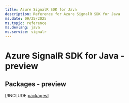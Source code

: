 ```yaml
---
title: Azure SignalR SDK for Java
description: Reference for Azure SignalR SDK for Java
ms.date: 09/25/2025
ms.topic: reference
ms.devlang: java
ms.service: signalr
---
```

# Azure SignalR SDK for Java - preview
## Packages - preview
[!INCLUDE [packages](signalr-index.md)]